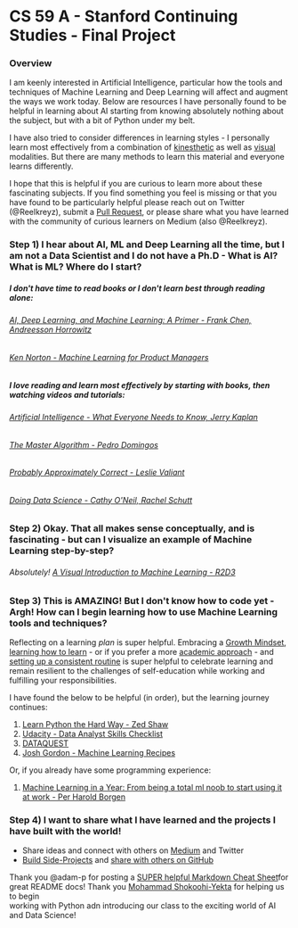 # CS 59 A - Stanford Continuing Studies - Final Project 

### Overview 

I am keenly interested in Artificial Intelligence, particular how the tools and techniques of Machine Learning and 
Deep Learning will affect and augment the ways we work today. Below are resources I have personally found to be helpful 
in learning about AI starting from knowing absolutely nothing about the subject, but with a bit of Python
under my belt.

I have also tried to consider differences in learning styles - I personally learn most effectively from a combination of 
[kinesthetic](https://en.wikipedia.org/wiki/Kinesthetic_learning) as well as [visual](https://en.wikipedia.org/wiki/Visual_learning) 
 modalities. But there are many methods to learn this material and everyone learns differently. 
 
 I hope that this is helpful if you are curious to learn more about these fascinating subjects. If you find something 
 you feel is missing or that you have found to be particularly helpful please reach out on Twitter (@Reelkreyz), 
 submit a [Pull Request](https://help.github.com/articles/creating-a-pull-request/), or please share what you have 
 learned with the community of curious learners on Medium (also @Reelkreyz). 

### Step 1) I hear about AI, ML and Deep Learning all the time, but I am not a Data Scientist and I do not have a Ph.D - What is AI? What is ML? Where do I start? 

##### I don't have time to read books or I don't learn best through reading alone:

###### [AI, Deep Learning, and Machine Learning: A Primer - Frank Chen, Andreesson Horrowitz](https://a16z.com/2016/06/10/ai-deep-learning-machines/) 
###### [Ken Norton - Machine Learning for Product Managers](https://www.kennorton.com/newsletter/2016-07-27-bringing-the-donuts.html)

##### I love reading and learn most effectively by starting with books, then watching videos and tutorials:

###### [Artificial Intelligence - What Everyone Needs to Know, Jerry Kaplan](https://www.amazon.com/Artificial-Intelligence-What-Everyone-Needs/dp/0190602392) 
###### [The Master Algorithm - Pedro Domingos](https://www.amazon.com/Master-Algorithm-Ultimate-Learning-Machine/dp/0465065708) 
###### [Probably Approximately Correct - Leslie Valiant](https://www.amazon.com/Probably-Approximately-Correct-Algorithms-Prospering/dp/0465032710)
###### [Doing Data Science - Cathy O'Neil, Rachel Schutt](http://shop.oreilly.com/product/0636920028529.do)

### Step 2) Okay. That all makes sense conceptually, and is fascinating - but can I visualize an example of Machine Learning step-by-step?
 
###### Absolutely! [A Visual Introduction to Machine Learning - R2D3](http://www.r2d3.us/visual-intro-to-machine-learning-part-1/) 


### Step 3) This is AMAZING! But I don't know how to code yet - Argh! How can I begin learning how to use Machine Learning tools and techniques?
  
  Reflecting on a learning *plan* is super helpful. Embracing a [Growth Mindset](https://www.mindsetworks.com/science/), 
    [learning how to learn](https://www.youtube.com/watch?v=56d3zu5UJiw) - or if you prefer a more [academic approach](https://www.youtube.com/watch?v=56d3zu5UJiw) -
      and [setting up a consistent routine](https://medium.com/xeneta/how-to-gain-new-skills-at-work-923bb088a352#.v2aumcc89) 
      is super helpful to celebrate learning and remain resilient to the challenges of self-education while working and 
      fulfilling your responsibilities. 
  
  I have found the below to be helpful (in order), but the learning journey continues: 
  
  1. [Learn Python the Hard Way - Zed Shaw](https://learnpythonthehardway.org/book/)
  2. [Udacity - Data Analyst Skills Checklist](http://blog.udacity.com/data-analyst-skills-checklist-eguide) 
  3. [DATAQUEST](https://www.dataquest.io/)
  4. [Josh Gordon - Machine Learning Recipes](https://www.youtube.com/watch?v=cKxRvEZd3Mw&list=PLOU2XLYxmsIIuiBfYad6rFYQU_jL2ryal&index=7)
  
  Or, if you already have some programming experience:
  
  1. [Machine Learning in a Year: From being a total ml noob to start using it at work - Per Harold Borgen](https://medium.com/learning-new-stuff/machine-learning-in-a-year-cdb0b0ebd29c#.nhg90adrz)
  
  
 ### Step 4) I want to share what I have learned and the projects I have built with the world!
 
 * Share ideas and connect with others on [Medium](https://medium.com/) and Twitter 
 * [Build Side-Projects](https://medium.com/learning-new-stuff/lesson-learned-running-a-side-project-for-one-month-2a6f87ec1320#.q3jw00uo1) 
 and [share with others on GitHub](https://guides.github.com/activities/hello-world/) 
 
 

Thank you @adam-p for posting a [SUPER helpful Markdown Cheat Sheet](https://github.com/adam-p/markdown-here/wiki/Markdown-Cheatsheet)for great README docs! 
Thank you [Mohammad Shokoohi-Yekta](https://www.linkedin.com/in/mohammad-shokoohi-yekta-a1300028) for helping us to begin  
working with Python adn introducing our class to the exciting world of AI and Data Science!  
